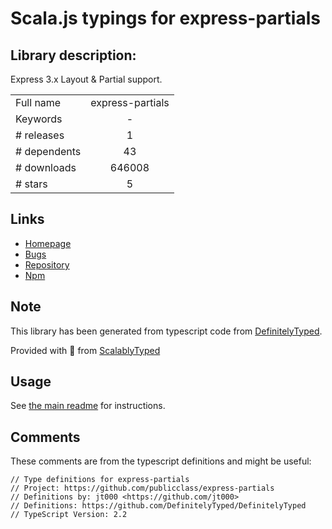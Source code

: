 
# Scala.js typings for express-partials


## Library description:
Express 3.x Layout & Partial support.

|                    |                 |
| ------------------ | :-------------: |
| Full name          | express-partials |
| Keywords           | - |
| # releases         | 1 |
| # dependents       | 43 |
| # downloads        | 646008 |
| # stars            | 5 |

## Links
- [Homepage](https://github.com/publicclass/express-partials)
- [Bugs](https://github.com/publicclass/express-partials/issues)
- [Repository](https://github.com/publicclass/express-partials)
- [Npm](https://www.npmjs.com/package/express-partials)
    


## Note
This library has been generated from typescript code from [DefinitelyTyped](https://definitelytyped.org).

Provided with :purple_heart: from [ScalablyTyped](https://github.com/oyvindberg/ScalablyTyped)

## Usage
See [the main readme](../../readme.md) for instructions.

## Comments

These comments are from the typescript definitions and might be useful:
```
// Type definitions for express-partials
// Project: https://github.com/publicclass/express-partials
// Definitions by: jt000 <https://github.com/jt000>
// Definitions: https://github.com/DefinitelyTyped/DefinitelyTyped
// TypeScript Version: 2.2

```

